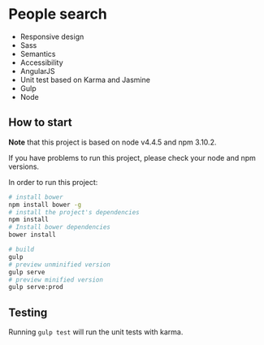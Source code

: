 People search
=================
- Responsive design
- Sass
- Semantics
- Accessibility
- AngularJS
- Unit test based on Karma and Jasmine
- Gulp
- Node

## How to start

**Note** that this project is based on node v4.4.5 and npm 3.10.2.

If you have problems to run this project, please check your node and npm versions.

In order to run this project:

```bash
# install bower
npm install bower -g
# install the project's dependencies
npm install
# Install bower dependencies
bower install

# build
gulp
# preview unminified version
gulp serve
# preview minified version
gulp serve:prod
```

## Testing

Running `gulp test` will run the unit tests with karma.
